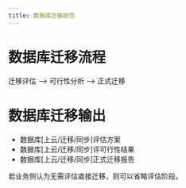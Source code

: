 ```yaml
---
title: 数据库迁移规范
---
```


# 数据库迁移流程

迁移评估 --> 可行性分析 --> 正式迁移

# 数据库迁移输出

- 数据库[上云/迁移/同步]评估方案
- 数据库[上云/迁移/同步]评可行性结果
- 数据库[上云/迁移/同步]正式迁移报告

若业务侧认为无需评估直接迁移，则可以省略评估阶段。
